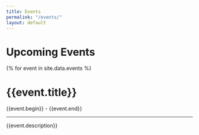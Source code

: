 ```yaml
---
title: Events
permalink: "/events/"
layout: default
---
```


<script>
  // call function with variables timestamp1 and timestamp2 in call
  function timedifference(timestamp1, timestamp2) {
    // redefine the variables
    timestamp1 = new Date(parseInt(timestamp1));
    timestamp2 = new Date(parseInt(timestamp2));

    let difference = timestamp2.getTime() - timestamp1.getTime();

    difference = Math.floor(difference / 1000 / 60); // Minutes

    return difference;
  }
</script>

<h1>Upcoming Events</h1>

<div class="cardholder">
  
{% for event in site.data.events %}
  
  <div class="card">
    <span class="time"></span>
    <h1>{{event.title}}</h1>
    <span>{{event.begin}} - {{event.end}}</span>
    <hr>
    <p>{{event.description}}</p>
  </div>
  
  <script>
    var date = document.querySelectorAll(".time:last-child");
    var startdifference = timedifference(new Date(Date("{{event.begin}}")).getTime(), Date.now());
    var enddifference = timedifference(new Date(Date("{{event.end}}")).getTime(), Date.now());
  
    if (startdifference > 0) {
      date.innerHtml = "Event Upcoming";
    } else if (startdifference <= 0 && enddifference > 0) {
      date.innerHtml = "Event Ongoing";
    } else {
      date.innerHtml = "Event Over";
    }
  <script>

{% endfor %}
<p>To take a look at events on a calendar or add them to your Google Calendar, check out our <a href="https://bookerycommunity.com/calendar/">calendar</a>!</p>
</div>
